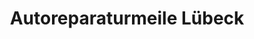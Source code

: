 ---
title: "Autoreparaturmeile Lübeck"
url: /luebeck/autoreparaturmeile-luebeck/
shop: Autowerkstatt
---